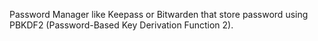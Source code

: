 Password Manager like Keepass or Bitwarden that store password using PBKDF2 (Password-Based Key Derivation Function 2).
